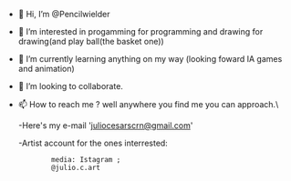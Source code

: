 - 👋 Hi, I’m @Pencilwielder
- 👀 I’m interested in progamming for programming and drawing for drawing(and play ball(the basket one))
- 🌱 I’m currently learning anything on my way (looking foward IA games and animation)
- 💞️ I’m looking to collaborate.
- 📫 How to reach me ? well anywhere you find me you can approach.\
      
     -Here's my e-mail 'juliocesarscrn@gmail.com'
     
     -Artist account for the ones interrested:  
              
              media: Istagram ;
              @julio.c.art 
